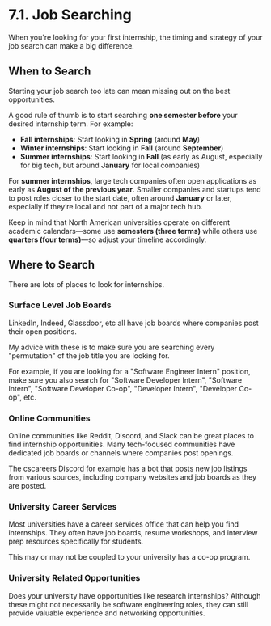 # 7.1. Job Searching

When you're looking for your first internship, the timing and strategy of your job search can make a big difference.

## When to Search

Starting your job search too late can mean missing out on the best opportunities.

A good rule of thumb is to start searching **one semester before** your desired internship term. For example:

- **Fall internships**: Start looking in **Spring** (around **May**)
- **Winter internships**: Start looking in **Fall** (around **September**)
- **Summer internships**: Start looking in **Fall** (as early as August, especially for big tech, but around **January** for local companies)

For **summer internships**, large tech companies often open applications as early as **August of the previous year**. Smaller companies and startups tend to post roles closer to the start date, often around **January** or later, especially if they’re local and not part of a major tech hub.

Keep in mind that North American universities operate on different academic calendars—some use **semesters (three terms)** while others use **quarters (four terms)**—so adjust your timeline accordingly.

## Where to Search

There are lots of places to look for internships.

### Surface Level Job Boards

LinkedIn, Indeed, Glassdoor, etc all have job boards where companies post their open positions.

My advice with these is to make sure you are searching every "permutation" of the job title you are looking for.

For example, if you are looking for a "Software Engineer Intern" position, make sure you also search for "Software Developer Intern", "Software Intern", "Software Developer Co-op", "Developer Intern", "Developer Co-op", etc.

### Online Communities

Online communities like Reddit, Discord, and Slack can be great places to find internship opportunities. Many tech-focused communities have dedicated job boards or channels where companies post openings.

The cscareers Discord for example has a bot that posts new job listings from various sources, including company websites and job boards as they are posted.

### University Career Services

Most universities have a career services office that can help you find internships. They often have job boards, resume workshops, and interview prep resources specifically for students.

This may or may not be coupled to your university has a co-op program.

### University Related Opportunities

Does your university have opportunities like research internships? Although these might not necessarily be software engineering roles, they can still provide valuable experience and networking opportunities.
